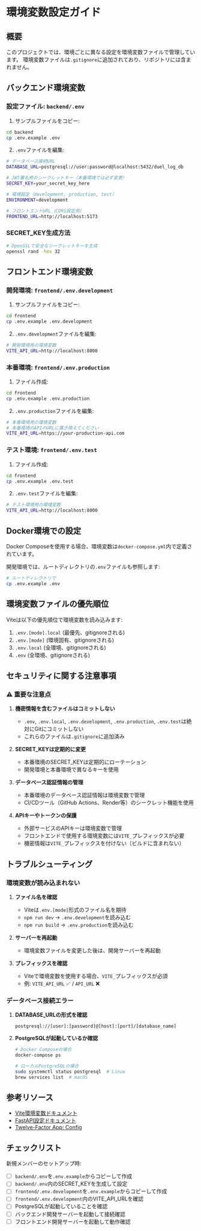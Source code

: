 # 環境変数設定ガイド

## 概要

このプロジェクトでは、環境ごとに異なる設定を環境変数ファイルで管理しています。
環境変数ファイルは`.gitignore`に追加されており、リポジトリには含まれません。

## バックエンド環境変数

### 設定ファイル: `backend/.env`

1. サンプルファイルをコピー:
```bash
cd backend
cp .env.example .env
```

2. `.env`ファイルを編集:
```bash
# データベース接続URL
DATABASE_URL=postgresql://user:password@localhost:5432/duel_log_db

# JWT署名用のシークレットキー（本番環境では必ず変更）
SECRET_KEY=your_secret_key_here

# 環境設定（development, production, test）
ENVIRONMENT=development

# フロントエンドURL（CORS設定用）
FRONTEND_URL=http://localhost:5173
```

### SECRET_KEY生成方法

```bash
# OpenSSLで安全なシークレットキーを生成
openssl rand -hex 32
```

## フロントエンド環境変数

### 開発環境: `frontend/.env.development`

1. サンプルファイルをコピー:
```bash
cd frontend
cp .env.example .env.development
```

2. `.env.development`ファイルを編集:
```bash
# 開発環境用の環境変数
VITE_API_URL=http://localhost:8000
```

### 本番環境: `frontend/.env.production`

1. ファイル作成:
```bash
cd frontend
cp .env.example .env.production
```

2. `.env.production`ファイルを編集:
```bash
# 本番環境用の環境変数
# 本番環境のAPIのURLに置き換えてください
VITE_API_URL=https://your-production-api.com
```

### テスト環境: `frontend/.env.test`

1. ファイル作成:
```bash
cd frontend
cp .env.example .env.test
```

2. `.env.test`ファイルを編集:
```bash
# テスト環境用の環境変数
VITE_API_URL=http://localhost:8000
```

## Docker環境での設定

Docker Composeを使用する場合、環境変数は`docker-compose.yml`内で定義されています。

開発環境では、ルートディレクトリの`.env`ファイルも参照します:

```bash
# ルートディレクトリで
cp .env.example .env
```

## 環境変数ファイルの優先順位

Viteは以下の優先順位で環境変数を読み込みます:

1. `.env.[mode].local` (最優先、gitignoreされる)
2. `.env.[mode]` (環境固有、gitignoreされる)
3. `.env.local` (全環境、gitignoreされる)
4. `.env` (全環境、gitignoreされる)

## セキュリティに関する注意事項

### ⚠️ 重要な注意点

1. **機密情報を含むファイルはコミットしない**
   - `.env`, `.env.local`, `.env.development`, `.env.production`, `.env.test`は絶対にGitにコミットしない
   - これらのファイルは`.gitignore`に追加済み

2. **SECRET_KEYは定期的に変更**
   - 本番環境のSECRET_KEYは定期的にローテーション
   - 開発環境と本番環境で異なるキーを使用

3. **データベース認証情報の管理**
   - 本番環境のデータベース認証情報は環境変数で管理
   - CI/CDツール（GitHub Actions、Render等）のシークレット機能を使用

4. **APIキーやトークンの保護**
   - 外部サービスのAPIキーは環境変数で管理
   - フロントエンドで使用する環境変数には`VITE_`プレフィックスが必要
   - 機密情報は`VITE_`プレフィックスを付けない（ビルドに含まれない）

## トラブルシューティング

### 環境変数が読み込まれない

1. **ファイル名を確認**
   - Viteは`.env.[mode]`形式のファイル名を期待
   - `npm run dev` → `.env.development`を読み込む
   - `npm run build` → `.env.production`を読み込む

2. **サーバーを再起動**
   - 環境変数ファイルを変更した後は、開発サーバーを再起動

3. **プレフィックスを確認**
   - Viteで環境変数を使用する場合、`VITE_`プレフィックスが必須
   - 例: `VITE_API_URL` ✅ / `API_URL` ❌

### データベース接続エラー

1. **DATABASE_URLの形式を確認**
   ```
   postgresql://[user]:[password]@[host]:[port]/[database_name]
   ```

2. **PostgreSQLが起動しているか確認**
   ```bash
   # Docker Composeの場合
   docker-compose ps

   # ローカルPostgreSQLの場合
   sudo systemctl status postgresql  # Linux
   brew services list  # macOS
   ```

## 参考リソース

- [Vite環境変数ドキュメント](https://vitejs.dev/guide/env-and-mode.html)
- [FastAPI設定ドキュメント](https://fastapi.tiangolo.com/advanced/settings/)
- [Twelve-Factor App: Config](https://12factor.net/config)

## チェックリスト

新規メンバーのセットアップ時:

- [ ] `backend/.env`を`.env.example`からコピーして作成
- [ ] `backend/.env`内のSECRET_KEYを生成して設定
- [ ] `frontend/.env.development`を`.env.example`からコピーして作成
- [ ] `frontend/.env.development`内のVITE_API_URLを確認
- [ ] PostgreSQLが起動していることを確認
- [ ] バックエンド開発サーバーを起動して接続確認
- [ ] フロントエンド開発サーバーを起動して動作確認
